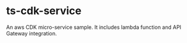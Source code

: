 # ts-cdk-service
An aws CDK micro-service sample. It includes lambda function and API Gateway integration.
